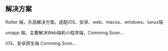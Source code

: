 ## 解决方案

flutter 端，乐高解决方案。适配iOS、安卓、web、macos、windows、lunux端

uniapp 端，主要解决Web端和小程序端，Comming Soon...

iOS、安卓原生端 Comming Soon... 




  
  





